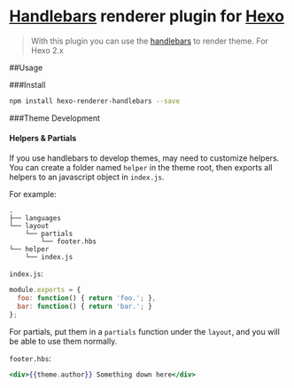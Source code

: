 [Handlebars](http://handlebarsjs.com) renderer plugin for [Hexo](http://zespia.tw/hexo)
====================================
> With this plugin you can use the [handlebars](http://handlebarsjs.com/) to render theme. For Hexo 2.x

##Usage

###Install

``` bash
npm install hexo-renderer-handlebars --save
```

###Theme Development

#### Helpers & Partials

If you use handlebars to develop themes, may need to customize helpers. You can create a folder named `helper` in the theme root, then exports all helpers to an javascript object in `index.js`.  

For example:  

```
.
├── languages
└── layout
	└── partials
		└── footer.hbs
└── helper
	└── index.js
```

`index.js`:

``` javascript
module.exports = {
  foo: function() { return 'foo.'; },
  bar: function() { return 'bar.'; }
};
```

For partials, put them in a `partials` function under the `layout`, and you will be able to use them normally.

`footer.hbs`:

``` handlebars
<div>{{theme.author}} Something down here</div>
```
